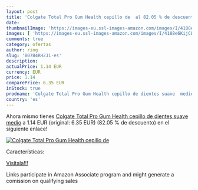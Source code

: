 ```yaml
---
layout: post
title: 'Colgate Total Pro Gum Health cepillo de  al 82.05 % de descuento'
date: 
thumbnailImage: 'https://images-eu.ssl-images-amazon.com/images/I/4188e6KijCL._SL200_.jpg'
images: [ 'https://images-eu.ssl-images-amazon.com/images/I/4188e6KijCL._SL200_.jpg' ]
comments: true
category: ofertas
author: ring
slug: 'B07B4RH2J1-es'
description:
actualPrice: 1.14 EUR
currency: EUR
price: 1.14
comparePrice: 6.35 EUR
inStock: true
prodname: 'Colgate Total Pro Gum Health cepillo de dientes suave  medio'
country: 'es'
---
```


Ahora mismo tienes [Colgate Total Pro Gum Health cepillo de dientes suave  medio](https://www.amazon.es/dp/B07B4RH2J1/?tag=tolees-21) a 1.14 EUR (original: 6.35 EUR) (82.05 %  de descuento) en el siguiente enlace!

[![Colgate Total Pro Gum Health cepillo de ](https://images-eu.ssl-images-amazon.com/images/I/4188e6KijCL._SL200_.jpg)](https://www.amazon.es/dp/B07B4RH2J1/?tag=tolees-21)

Características:


[Visítala!!!](https://www.amazon.es/dp/B07B4RH2J1/?tag=tolees-21)

Links participate in Amazon Associate program and might generate a comission on qualifying sales
